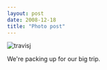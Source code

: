 ```yaml
---
layout: post
date: 2008-12-18
title: "Photo post"
---
```

![travisj](/images/2acd1b2b05e0c64f103632f3896517c8ca8e56a97da8f77b10b4d937db5e5433.jpg)

We're packing up for our big trip.